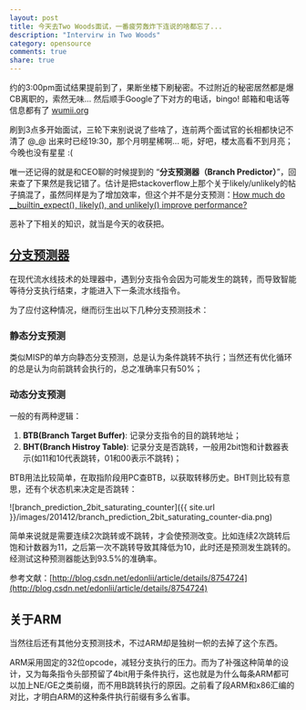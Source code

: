 ```yaml
---
layout: post
title: 今天去Two Woods面试，一番疲劳轰炸下连说的啥都忘了...
description: "Intervirw in Two Woods"
category: opensource
comments: true
share: true
---
```


约的3:00pm面试结果提前到了，果断坐楼下刷秘密。不过附近的秘密居然都是爆CB离职的，索然无味... 然后顺手Google了下对方的电话，bingo! 邮箱和电话等信息都有了 [wumii.org](http://whois.domaintools.com/wumii.org)

刷到3点多开始面试，三轮下来别说说了些啥了，连前两个面试官的长相都快记不清了 @_@ 出来时已经19:30，那个月明星稀啊... 呃，好吧，楼太高看不到月亮；今晚也没有星星 :(

唯一还记得的就是和CEO聊的时候提到的 “**分支预测器（Branch Predictor）**”，回来查了下果然是我记错了。估计是把stackoverflow上那个关于likely/unlikely的帖子搞混了，虽然同样是为了增加效率，但这个并不是分支预测：[How much do __builtin_expect(), likely(), and unlikely() improve performance?](http://blog.man7.org/2012/10/how-much-do-builtinexpect-likely-and.html)

恶补了下相关的知识，就当是今天的收获把。

## [分支预测器](http://zh.wikipedia.org/zh/%E5%88%86%E6%94%AF%E9%A0%90%E6%B8%AC%E5%99%A8)

在现代流水线技术的处理器中，遇到分支指令会因为可能发生的跳转，而导致智能等待分支执行结束，才能进入下一条流水线指令。

为了应付这种情况，继而衍生出以下几种分支预测技术：

### 静态分支预测
类似MISP的单方向静态分支预测，总是认为条件跳转不执行；当然还有优化循环的总是认为向前跳转会执行的，总之准确率只有50%；

### 动态分支预测

一般的有两种逻辑：

1. **BTB(Branch Target Buffer)**: 记录分支指令的目的跳转地址；
2. **BHT(Branch Histroy Table)**: 记录分支是否跳转，一般用2bit饱和计数器表示(如11和10代表跳转，01和00表示不跳转)；

BTB用法比较简单，在取指阶段用PC查BTB，以获取转移历史。BHT则比较有意思，还有个状态机来决定是否跳转：

![branch_prediction_2bit_saturating_counter]({{ site.url }}/images/201412/branch_prediction_2bit_saturating_counter-dia.png)

简单来说就是需要连续2次跳转或不跳转，才会使预测改变。比如连续2次跳转后饱和计数器为11，之后第一次不跳转导致其降低为10，此时还是预测发生跳转的。经测试这种预测器能达到93.5%的准确率。

参考文献：[http://blog.csdn.net/edonlii/article/details/8754724](http://blog.csdn.net/edonlii/article/details/8754724)

## 关于ARM

当然往后还有其他分支预测技术，不过ARM却是独树一帜的去掉了这个东西。

ARM采用固定的32位opcode，减轻分支执行的压力。而为了补强这种简单的设计，又为每条指令头部预留了4bit用于条件执行，这也就是为什么每条ARM都可以加上NE/GE之类前缀，而不用B跳转执行的原因。之前看了段ARM和x86汇编的对比，才明白ARM的这种条件执行前缀有多么省事。
